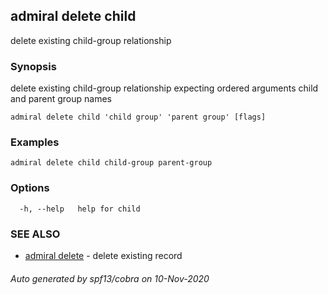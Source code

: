 ## admiral delete child

delete existing child-group relationship

### Synopsis

delete existing child-group relationship expecting ordered arguments child and parent group names

```
admiral delete child 'child group' 'parent group' [flags]
```

### Examples

```
admiral delete child child-group parent-group
```

### Options

```
  -h, --help   help for child
```

### SEE ALSO

* [admiral delete](admiral_delete.md)	 - delete existing record

###### Auto generated by spf13/cobra on 10-Nov-2020
